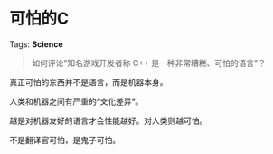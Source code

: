 # 可怕的C

Tags: **Science**

> 如何评论"知名游戏开发者称 C++ 是一种非常糟糕、可怕的语言"？



真正可怕的东西并不是语言，而是机器本身。

人类和机器之间有严重的“文化差异”。

越是对机器友好的语言才会性能越好。对人类则越可怕。

不是翻译官可怕，是鬼子可怕。



